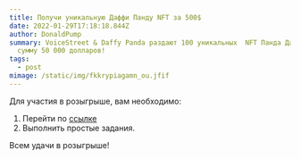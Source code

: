 ```yaml
---
title: Получи уникальную Даффи Панду NFT за 500$
date: 2022-01-29T17:18:18.844Z
author: DonaldPump
summary: VoiceStreet & Daffy Panda раздают 100 уникальных  NFT Панда Даффи на
  сумму 50 000 долларов!
tags:
  - post
mimage: /static/img/fkkrypiagamn_ou.jfif
---
```



Для участия в розыгрыше, вам необходимо:

1. Перейти по [ссылке](https://wn.nr/MzyJQh)
2. Выполнить простые задания.

Всем удачи в розыгрыше!